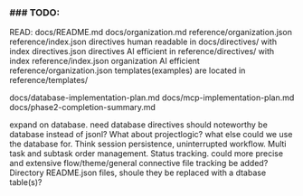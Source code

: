 ### ### TODO:

READ:
docs/README.md
docs/organization.md
reference/organization.json
reference/index.json
directives human readable in docs/directives/ with index directives.json
directives AI efficient in reference/directives/ with index reference/index.json
organization AI efficient reference/organization.json
templates(examples) are located in reference/templates/

docs/database-implementation-plan.md
docs/mcp-implementation-plan.md
docs/phase2-completion-summary.md

expand on database. need database directives
should noteworthy be database instead of jsonl? What about projectlogic?
what else could we use the database for. Think session persistence, uninterrupted workflow. Multi task and subtask order management. Status tracking. could more precise and extensive flow/theme/general connective file tracking be added? Directory README.json files, shoule they be replaced with a dtabase table(s)?

